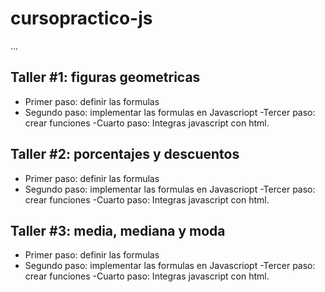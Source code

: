 # cursopractico-js


...


## Taller #1: figuras geometricas

- Primer paso: definir las formulas
- Segundo paso: implementar las formulas en Javascriopt
-Tercer paso: crear funciones
-Cuarto paso: Integras javascript con html.

## Taller #2: porcentajes y descuentos

- Primer paso: definir las formulas
- Segundo paso: implementar las formulas en Javascriopt
-Tercer paso: crear funciones
-Cuarto paso: Integras javascript con html.


## Taller #3: media, mediana y moda

- Primer paso: definir las formulas
- Segundo paso: implementar las formulas en Javascriopt
-Tercer paso: crear funciones
-Cuarto paso: Integras javascript con html.